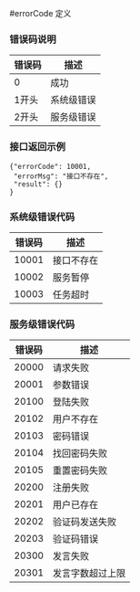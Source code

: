 #errorCode 定义

### 错误码说明

| 错误码	| 描述	|
| -----	| -----	|
| 0 	| 成功
| 1开头 	| 系统级错误
| 2开头 	| 服务级错误

### 接口返回示例

	{"errorCode": 10001,
	 "errorMsg": "接口不存在",
	 "result": {}
	}

### 系统级错误代码

| 错误码	| 描述	|
| -----	| -----	|
| 10001	| 接口不存在
| 10002	| 服务暂停
| 10003	| 任务超时

### 服务级错误代码

| 错误码	| 描述	|
| -----	| -----	|
| 20000	| 请求失败
| 20001	| 参数错误
| 20100	| 登陆失败
| 20102	| 用户不存在
| 20103	| 密码错误
| 20104	| 找回密码失败
| 20105	| 重置密码失败
| 20200	| 注册失败
| 20201	| 用户已存在
| 20202	| 验证码发送失败
| 20203	| 验证码错误
| 20300	| 发言失败
| 20301	| 发言字数超过上限




